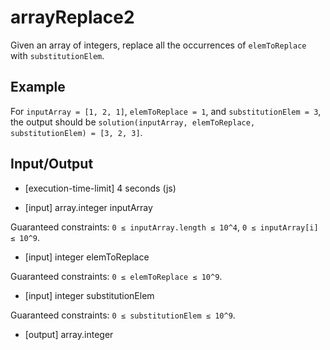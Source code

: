 # arrayReplace2

Given an array of integers, replace all the occurrences of `elemToReplace` with `substitutionElem`.

## Example

For `inputArray = [1, 2, 1]`, `elemToReplace = 1`, and `substitutionElem = 3`, the output should be
`solution(inputArray, elemToReplace, substitutionElem) = [3, 2, 3]`.

## Input/Output

-   [execution-time-limit] 4 seconds (js)

-   [input] array.integer inputArray

Guaranteed constraints:
`0 ≤ inputArray.length ≤ 10^4`,
`0 ≤ inputArray[i] ≤ 10^9`.

-   [input] integer elemToReplace

Guaranteed constraints:
`0 ≤ elemToReplace ≤ 10^9`.

-   [input] integer substitutionElem

Guaranteed constraints:
`0 ≤ substitutionElem ≤ 10^9`.

-   [output] array.integer
